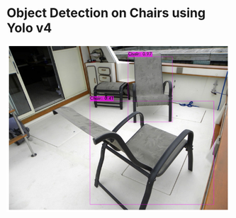 # Object Detection on Chairs using Yolo v4

<img src="https://github.com/sauravakolia/chair_yolov4/blob/main/output.png"></img>
